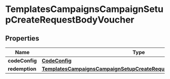 

# TemplatesCampaignsCampaignSetupCreateRequestBodyVoucher



## Properties

| Name | Type | Description |
|------------ | ------------- | ------------- |
|**codeConfig** | [**CodeConfig**](CodeConfig.md) |  |
|**redemption** | [**TemplatesCampaignsCampaignSetupCreateRequestBodyVoucherRedemption**](TemplatesCampaignsCampaignSetupCreateRequestBodyVoucherRedemption.md) |  |



